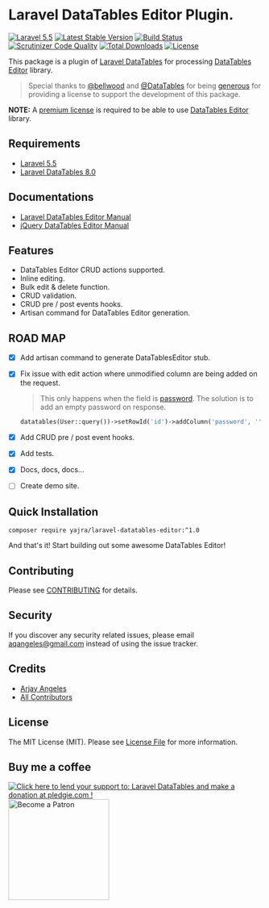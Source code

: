 # Laravel DataTables Editor Plugin.

[![Laravel 5.5](https://img.shields.io/badge/Laravel-5.5-orange.svg)](http://laravel.com)
[![Latest Stable Version](https://img.shields.io/packagist/v/yajra/laravel-datatables-editor.svg)](https://packagist.org/packages/yajra/laravel-datatables-editor)
[![Build Status](https://travis-ci.org/yajra/laravel-datatables-editor.svg?branch=master)](https://travis-ci.org/yajra/laravel-datatables-editor)
[![Scrutinizer Code Quality](https://scrutinizer-ci.com/g/yajra/laravel-datatables-editor/badges/quality-score.png?b=master)](https://scrutinizer-ci.com/g/yajra/laravel-datatables-editor/?branch=master)
[![Total Downloads](https://img.shields.io/packagist/dt/yajra/laravel-datatables-editor.svg)](https://packagist.org/packages/yajra/laravel-datatables-editor)
[![License](https://img.shields.io/github/license/mashape/apistatus.svg)](https://packagist.org/packages/yajra/laravel-datatables-editor)

This package is a plugin of [Laravel DataTables](https://github.com/yajra/laravel-datatables) for processing [DataTables Editor](https://editor.datatables.net/) library.

> Special thanks to [@bellwood](https://github.com/bellwood) and [@DataTables](https://github.com/datatables) for being [generous](https://github.com/yajra/laravel-datatables/issues/1548) for providing a license to support the development of this package.

**NOTE:** A [premium license](https://editor.datatables.net/purchase/index) is required to be able to use [DataTables Editor](https://editor.datatables.net/) library.

## Requirements

- [Laravel 5.5](https://github.com/laravel/framework)
- [Laravel DataTables 8.0](https://github.com/yajra/laravel-datatables)

## Documentations

- [Laravel DataTables Editor Manual](https://yajrabox.com/docs/laravel-datatables/master/editor-installation)
- [jQuery DataTables Editor Manual](https://editor.datatables.net/manual/index)

## Features

- DataTables Editor CRUD actions supported.
- Inline editing.
- Bulk edit & delete function.
- CRUD validation.
- CRUD pre / post events hooks.
- Artisan command for DataTables Editor generation.

## ROAD MAP
- [x] Add artisan command to generate DataTablesEditor stub.
- [x] Fix issue with edit action where unmodified column are being added on the request.
 
    > This only happens when the field is [password](http://luik.datatables.net/forums/discussion/34151/how-do-i-prevent-password-field-from-changing-every-time-a-row-is-edited).
    The solution is to add an empty password on response.
     
    ```php
    datatables(User::query())->setRowId('id')->addColumn('password', '')->toJson()
    ```
- [x] Add CRUD pre / post event hooks.
- [x] Add tests.
- [x] Docs, docs, docs...
- [ ] Create demo site.

## Quick Installation

`composer require yajra/laravel-datatables-editor:^1.0`

And that's it! Start building out some awesome DataTables Editor!

## Contributing

Please see [CONTRIBUTING](https://github.com/yajra/laravel-datatables-editor/blob/master/.github/CONTRIBUTING.md) for details.

## Security

If you discover any security related issues, please email [aqangeles@gmail.com](mailto:aqangeles@gmail.com) instead of using the issue tracker.

## Credits

- [Arjay Angeles](https://github.com/yajra)
- [All Contributors](https://github.com/yajra/laravel-datatables-editor/graphs/contributors)

## License

The MIT License (MIT). Please see [License File](https://github.com/yajra/laravel-datatables-editor/blob/master/LICENSE.md) for more information.

## Buy me a coffee

<a href='https://pledgie.com/campaigns/29515'><img alt='Click here to lend your support to: Laravel DataTables and make a donation at pledgie.com !' src='https://pledgie.com/campaigns/29515.png?skin_name=chrome' border='0' ></a>
<a href='https://www.patreon.com/bePatron?u=4521203'><img alt='Become a Patron' src='https://s3.amazonaws.com/patreon_public_assets/toolbox/patreon.png' border='0' width='200px' ></a>
